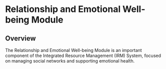 # Relationship and Emotional Well-being Module

## Overview
The Relationship and Emotional Well-being Module is an important component of the Integrated Resource Management (IRM) System, focused on managing social networks and supporting emotional health.
